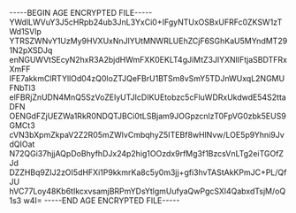 -----BEGIN AGE ENCRYPTED FILE-----
YWdlLWVuY3J5cHRpb24ub3JnL3YxCi0+IFgyNTUxOSBxUFRFc0ZKSW1zTWd1SVlp
YTRSZWNvY1UzMy9HVXUxNnJlYUtMNWRLUEhZCjF6SGhKaU5MYndMT291N2pXSDJq
enNGUWVtSEcyN2hxR3A2bjdHWmFXK0EKLT4gJiMtZ3JlYXNlIFtjaSBDTFRxXmFF
IFE7akkmClRTYllOd04zQ0loZTJQeFBrU1BTSm8vSmY5TDJnWUxqL2NGMUFNbTl3
elFBRjZnUDN4MnQ5SzVoZElyUTJIcDIKUEtobzc5cFluWDRxUkdwdE54S2ttaDFN
OENGdFZjUEZWa1RkR0NDQTJBCi0tLSBjam9JOGpzcnlzT0FpVG0zbk5EUS9GMCt3
cVN3bXpmZkpaV2Z2R05mZWlvCmbqhyZ5ITEBf8wHlNvw/LOE5p9Yhni9JvdQIOat
N72QGi37hjjAQpDoBhyfhDJx24p2hig1OOzdx9rfMg3f1BzcsVnLTg2eiTGOfZJd
DZZHBq9ZIJ2zOI5dHFXi1P9kkmrKa8c5y0m3jj+gfi3hvTAStAkKPmJC+PL/QfJU
hVC77Loy48Kb6tIkcxvsamjBRPmYDsYtlgmUufyaQwPgcSXl4QabxdTsjM/oQ1s3
w4I=
-----END AGE ENCRYPTED FILE-----
